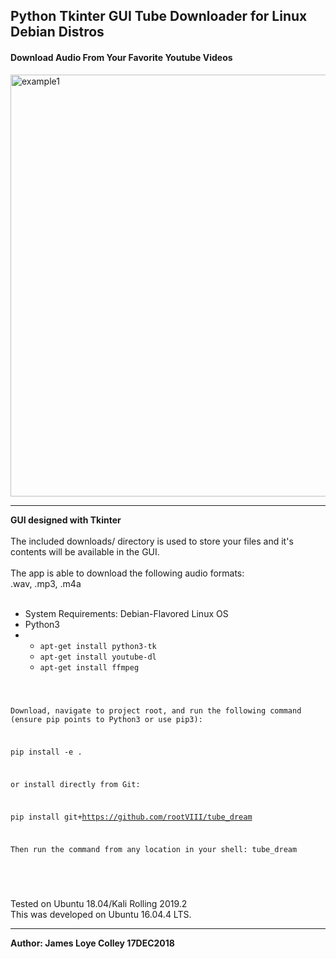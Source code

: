 ## Python Tkinter GUI Tube Downloader for Linux Debian Distros
#### Download Audio From Your Favorite Youtube Videos

<img src="https://github.com/rootVIII/tube_dream/blob/master/tube_dream/screenshot.png" alt="example1" height="675" width="950"><hr>
<b>GUI designed with Tkinter</b>
<br><br>
The included downloads/ directory is used to store your
files and it's contents will be available in the GUI.
<br><br>
The app is able to download the following audio formats:
<br>
.wav, .mp3, .m4a
<br><br>
<ul>
  <li>
    System Requirements: Debian-Flavored Linux OS
  </li>
  <li>
    Python3
  </li>
  <li>
    <ul>
      <li><code>apt-get install python3-tk</code></li>
      <li><code>apt-get install youtube-dl</code></li>
      <li><code>apt-get install ffmpeg</code></li>
    </ul>
  </li>
</ul>
<pre>
  <code>

Download, navigate to project root, and run the following command
(ensure pip points to Python3 or use pip3):

pip install -e .

or install directly from Git:

pip install git+https://github.com/rootVIII/tube_dream

Then run the command from any location in your shell: tube_dream

  </code>
</pre>
<br>
  Tested on Ubuntu 18.04/Kali Rolling 2019.2
<br>
This was developed on Ubuntu 16.04.4 LTS.
<hr>
<b>Author: James Loye Colley  17DEC2018</b>
<br>


